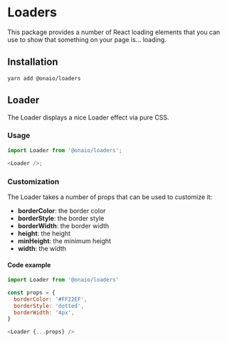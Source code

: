 # Loaders

This package provides a number of React loading elements that you can use to show
that something on your page is... loading.

## Installation

```node
yarn add @onaio/loaders
```

## Loader

The Loader displays a nice Loader effect via pure CSS.

### Usage

```javascript
import Loader from '@onaio/loaders';

<Loader />;
```

### Customization

The Loader takes a number of props that can be used to customize it:

- **borderColor**: the border color
- **borderStyle**: the border style
- **borderWidth**: the border width
- **height**: the height
- **minHeight**: the minimum height
- **width**: the width

#### Code example

```javascript
import Loader from '@onaio/loaders'

const props = {
  borderColor: '#FF22EF',
  borderStyle: 'dotted',
  borderWidth: '4px',
}

<Loader {...props} />
```
